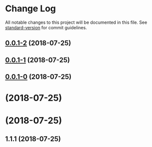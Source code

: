 # Change Log

All notable changes to this project will be documented in this file. See [standard-version](https://github.com/conventional-changelog/standard-version) for commit guidelines.

<a name="0.0.1-2"></a>
## [0.0.1-2](https://github.com/qinyuanbin/redux-adapter/compare/v0.0.1-1...v0.0.1-2) (2018-07-25)



<a name="0.0.1-1"></a>
## [0.0.1-1](https://github.com/qinyuanbin/redux-adapter/compare/v0.0.1-0...v0.0.1-1) (2018-07-25)



<a name="0.0.1-0"></a>
## [0.0.1-0](https://github.com/qinyuanbin/redux-adapter/compare/v1.1.1...v0.0.1-0) (2018-07-25)



<a name=""></a>
# [](https://github.com/qinyuanbin/redux-adapter/compare/v1.1.1...v) (2018-07-25)



<a name=""></a>
# [](https://github.com/qinyuanbin/redux-adapter/compare/v1.1.1...v) (2018-07-25)



<a name="1.1.1"></a>
## 1.1.1 (2018-07-25)
